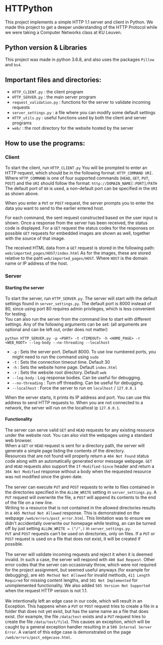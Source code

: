 # HTTPython

This project implements a simple HTTP 1.1 server and client in Python. We made this project to get a deeper understanding of the HTTP Protocol while we were taking a Computer Networks class at KU Leuven.

## Python version & Libraries

This project was made in python 3.6.8, and also uses the packages `Pillow` and `bs4`.

## Important files and directories:

 - `HTTP_CLIENT.py` : the client program
 - `HTTP_SERVER.py` : the main server program
 - `request_validation.py` : functions for the server to validate incoming requests
 - `server_settings.py` : a file where you can modify some default settings
 - `HTTP_utils.py` : useful functions used by both the client and server programs
 - `web/` : the root directory for the website hosted by the server

## How to use the programs:

### Client

To start the client, run `HTTP_CLIENT.py`
You will be prompted to enter an HTTP request, which should be in the following format: `HTTP_COMMAND URI`.
Where `HTTP_COMMAND` is one of four supported commands (`HEAD`, `GET`, `PUT`, `POST`) and the `URI` should follow the format: `http://DOMAIN_NAME[:PORT]/PATH`
The default port of `80` is used, a non-default port can be specified in the `URI` as shown above.

When you enter a `PUT` or `POST` request, the server prompts you to enter the data you want to send to the earlier entered host.

For each command, the sent request constructed based on the user input is shown. Once a response from the server has been received, the status code is displayed. For a `GET` request the status codes for the responses on possible `GET` requests for embedded images are shown as well, together with the source of that image.

The received HTML data from a `GET` request is stored in the following path: `web/imported_pages/HOST/index.html`
As for the images, these are stored relative to the paht `web/imported_pages/HOST`. Where `HOST` is the domain name or IP address of the host.

### Server

#### Starting the server
To start the server, run `HTTP_SERVER.py`. The server will start with the default settings found in `server_settings.py`.
The default port is 8000 instead of 80, since using port 80 requires admin privileges, which is less convenient for testing.
\
You can also run the server from the command line to start with different settings. Any of the following arguments can be set:
(all arguments are optional and can be left out, order does not matter)
```
python HTTP_SERVER.py -p <PORT> -t <TIMEOUT> -h <HOME_PAGE> -r <WEB_ROOT> --log-body --no-threading --localhost
```
- `-p` : Sets the server port. Default 8000. To use low numbered ports, you might need to run the command using `sudo`
- `-t` : Sets the connection timeout time. Default 30
- `-h` : Sets the website home page. Default `index.html`
- `-r` : Sets the website root directory. Default `web`
- `--log-body` : Log response bodies. Can be useful for debugging.
- `--no-threading` : Turn off threading. Can be useful for debugging.
- `--localhost` : Force the server to run on `localhost` / `127.0.0.1`

When the server starts, it prints its IP address and port. You can use this address to send HTTP requests to. When you are not connected to a network, 
the server will run on the localhost ip `127.0.0.1`. 

#### Functionality
The server can serve valid `GET` and `HEAD` requests for any existing resource under the website root. 
You can also visit the webpages using a standard web browser.\
When a `GET` or `HEAD` request is sent for a directory path, the server will generate a simple page listing the contents of the directory. \
Resources that are not found will properly return a `404 Not Found` status code along with an automatically generated error message webpage. 
`GET` and `HEAD` requests also support the `If-Modified-Since` header and return a `304 Not Modified` response without a body
when the requested resource was not modified since the given date.\
\
The server can execute `PUT` and `POST` requests to write to files contained in the directories specified in the `ALLOW_WRITE` 
setting in `server_settings.py`. A `PUT` request will overwrite the file, a `POST` will append its contents to the end of the file on a new line. \
Writing to a resource that is not contained in the allowed directories results in a `405 Method Not Allowed` response. This is demonstrated on 
the webpage `/web/errors/post_error.html`. This limitation was to ensure we didn't accidentally overwrite our homepage while testing, 
an can be turned off by just setting `ALLOW_WRITE = ("/",)` in `server_settings.py`. \
`PUT` and `POST` requests can't be used on directories, only on files. If a `PUT` or `POST` request is used on a file that does not exist,
it will be created if possible.\
\
The server will validate incoming requests and reject it when it is deemed invalid. In such a case, the server will respond with `400 Bad Request`.
Other error codes that the server can occasionaly throw, which were not required for the project assignment, but seemed useful anyways 
(for example for debugging), are `405 Method Not Allowed` for invalid methods, `411 Length Required` for missing content lengths, and `501 Not Implemented`
for unimplemented functionality. We also added `505 Version Not Supported` when the request HTTP version is not 1.1. \
\
We intentionally left an edge case in our code, which will result in an Exception. This happens when a `PUT` or `POST` request tries to create
a file in a folder that does not yet exist, but has the same name as a file that does exist. (for example, the file `/data/test` exists and a `PUT` request
tries to create the file `/data/test/file`). This causes an exception, which will be caught by a general exception handler resulting in a `500 Internal Server Error`.
A variant of this edge case is demonstrated on the page `/web/errors/post_edgecase.html`.














